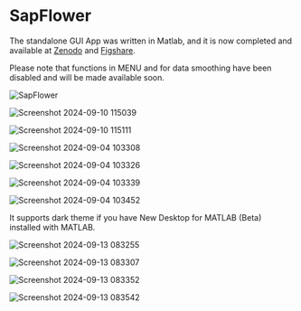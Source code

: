 # SapFlower

The standalone GUI App was written in Matlab, and it is now completed and available at [Zenodo](https://zenodo.org/doi/10.5281/zenodo.13665919) and [Figshare](https://doi.org/10.6084/m9.figshare.27015787).

Please note that functions in MENU and for data smoothing have been disabled and will be made available soon.

![SapFlower](https://github.com/JiaxinWang123/SapFlower/assets/98176596/15ed876f-8e04-4599-a930-81e870693b1e)

![Screenshot 2024-09-10 115039](https://github.com/user-attachments/assets/df37fe8f-e1f5-4b8c-94de-46e184c92a58)

![Screenshot 2024-09-10 115111](https://github.com/user-attachments/assets/91ffe493-26cd-4687-a00b-b76e58d1c780)

![Screenshot 2024-09-04 103308](https://github.com/user-attachments/assets/f72669a2-0d5a-4cc1-87e8-27f60e3be848)

![Screenshot 2024-09-04 103326](https://github.com/user-attachments/assets/20788d1f-d056-4762-9959-9bc9f35450d5)

![Screenshot 2024-09-04 103339](https://github.com/user-attachments/assets/108c0d07-3a95-4f10-9de0-f05eaa7b2d06)

![Screenshot 2024-09-04 103452](https://github.com/user-attachments/assets/6baa753e-6df5-4461-be71-e43a1679b076)

It supports dark theme if you have New Desktop for MATLAB (Beta) installed with MATLAB.

![Screenshot 2024-09-13 083255](https://github.com/user-attachments/assets/03fc06fc-6653-4cd7-be10-fe16a432c544)

![Screenshot 2024-09-13 083307](https://github.com/user-attachments/assets/5ae0b250-ee64-4436-a159-fd592bf36156)

![Screenshot 2024-09-13 083352](https://github.com/user-attachments/assets/e6de0b6f-23de-4b23-b420-18d336630ee0)

![Screenshot 2024-09-13 083542](https://github.com/user-attachments/assets/9222ca75-cac9-4a05-b6df-08f84694ce6c)
